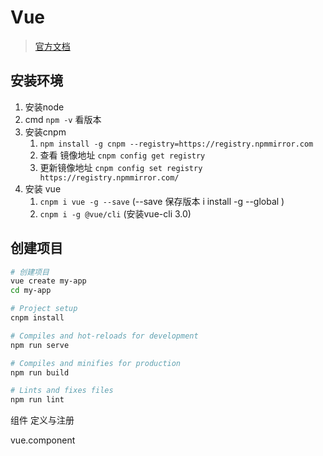 # Vue

> [官方文档](https://cn.vuejs.org/v2/guide/)

## 安装环境

1. 安装node
2. cmd `npm -v`  看版本
3. 安装cnpm 
   1. `npm install -g cnpm --registry=https://registry.npmmirror.com`
   2. 查看 镜像地址 `cnpm config get registry`
   3. 更新镜像地址 `cnpm config set registry https://registry.npmmirror.com/`
4. 安装 vue
   1. `cnpm i vue -g --save` (--save 保存版本  i install -g --global )
   2. `cnpm i -g @vue/cli` (安装vue-cli 3.0)

## 创建项目

```bash
# 创建项目
vue create my-app
cd my-app

# Project setup
cnpm install

# Compiles and hot-reloads for development
npm run serve

# Compiles and minifies for production
npm run build

# Lints and fixes files
npm run lint

```


组件 定义与注册

vue.component
